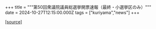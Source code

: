 +++
title = """第50回衆議院議員総選挙開票速報（最終・小選挙区のみ）"""
date = 2024-10-27T12:15:00.000Z
tags = ["kuriyama","news"]
+++


[[source]](https://www.town.kuriyama.hokkaido.jp/soshiki/15/29275.html)
